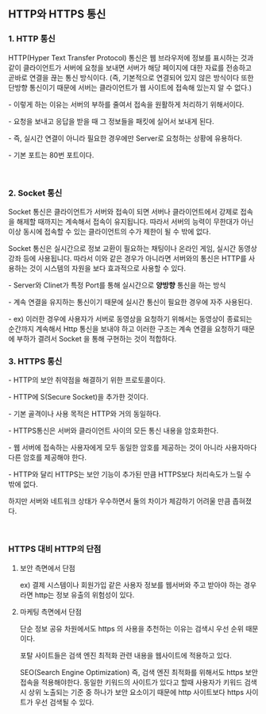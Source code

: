 ## HTTP와 HTTPS 통신

### 1. HTTP 통신

HTTP(Hyper Text Transfer Protocol) 통신은 웹 브라우저에 정보를 표시하는 것과 같이 클라이언트가 서버에 요청을 보내면 서버가 해당 페이지에 대한 자료를 전송하고 곧바로 연결을 끊는 통신 방식이다. (즉, 기본적으로 연결되어 있지 않은 방식이다 또한 단방향 통신이기 때문에 서버는 클라이언트가 웹 사이트에 접속해 있는지 알 수 없다.)

\- 이렇게 하는 이유는 서버의 부하를 줄여서 접속을 원활하게 처리하기 위해서이다.

\- 요청을 보내고 응답을 받을 때 그 정보들을 패킷에 실어서 보내게 된다.

\- 즉, 실시간 연결이 아니라 필요한 경우에만 Server로 요청하는 상황에 유용하다.

\- 기본 포트는 80번 포트이다.

<br>

### 2. Socket 통신

Socket 통신은 클라이언트가 서버와 접속이 되면 서버나 클라이언트에서 강제로 접속을 해제할 때까지는 계속해서 접속이 유지됩니다. 따라서 서버의 능력이 무한대가 아닌 이상 동시에 접속할 수 있는 클라이언트의 수가 제한이 될 수 밖에 없다.

Socket 통신은 실시간으로 정보 교환이 필요하는 채팅이나 온라인 게임, 실시간 동영상 강좌 등에 사용됩니다. 따라서 이와 같은 경우가 아니라면 서버와의 통신은 HTTP를 사용하는 것이 시스템의 자원을 보다 효과적으로 사용할 수 있다.

\- Server와 Clinet가 특정 Port를 통해 실시간으로 **양방향** 통신을 하는 방식

\- 계속 연결을 유지하는 통신이기 때문에 실시간 통신이 필요한 경우에 자주 사용된다.

\- ex) 이러한 경우에 사용자가 서버로 동영상을 요청하기 위해서는 동영상이 종료되는 순간까지 계속해서 Http 통신을 보내야 하고 이러한 구조는 계속 연결을 요청하기 때문에 부하가 결려서 Socket 을 통해 구현하는 것이 적합하다.



### 3. HTTPS 통신

\- HTTP의 보안 취약점을 해결하기 위한 프로토콜이다.

\- HTTP에 S(Secure Socket)을 추가한 것이다.

\- 기본 골격이나 사용 목적은 HTTP와 거의 동일하다.

\- HTTPS통신은 서버와 클라이언트 사이의 모든 통신 내용을 암호화한다.

\- 웹 서버에 접속하는 사용자에게 모두 동일한 암호를 제공하는 것이 아니라 사용자마다 다른 암호를 제공해야 한다.

\- HTTP와 달리 HTTPS는 보안 기능이 추가된 만큼 HTTPS보다 처리속도가 느릴 수 밖에 없다.

하지만 서버와 네트워크 상태가 우수하면서 둘의 차이가 체감하기 어려울 만큼 좁혀졌다.

<br>

### HTTPS 대비 HTTP의 단점

1. 보안 측면에서 단점

   ex) 결제 시스템이나 회원가입 같은 사용자 정보를 웹서버와 주고 받아야 하는 경우라면 http는 정보 유출의 위험성이 있다.

2. 마케팅 측면에서 단점

   단순 정보 공유 차원에서도 https 의 사용을 추천하는 이유는 검색시 우선 순위 때문이다.

   포탈 사이트들은 검색 엔진 최적화 관련 내용을 웹사이트에 적용하고 있다.

   SEO(Search Engine Optimization) 즉, 검색 엔진 최적화를 위해서도 https 보안 접속을 적용해야한다. 동일한 키워드의 사이트가 있다고 할때 사용자가 키워드 검색시 상위 노출되는 기준 중 하나가 보안 요소이기 때문에 http 사이트보다 https 사이트가 우선 검색될 수 있다.

